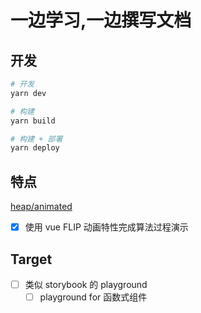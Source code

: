 # 一边学习,一边撰写文档

## 开发

```bash
# 开发
yarn dev

# 构建
yarn build

# 构建 + 部署
yarn deploy

```

## 特点

[heap/animated](https://songlairui.github.io/learning-along-side/basic-skills/heap/animated.html)

- [x] 使用 vue FLIP 动画特性完成算法过程演示

## Target

- [ ] 类似 storybook 的 playground
  - [ ] playground for 函数式组件
